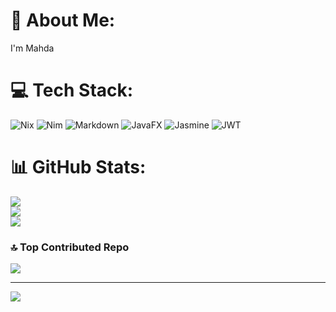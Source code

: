# 💫 About Me:
I'm Mahda 


# 💻 Tech Stack:
![Nix](https://img.shields.io/badge/NIX-5277C3.svg?style=for-the-badge&logo=NixOS&logoColor=white) ![Nim](https://img.shields.io/badge/nim-%23FFE953.svg?style=for-the-badge&logo=nim&logoColor=white) ![Markdown](https://img.shields.io/badge/markdown-%23000000.svg?style=for-the-badge&logo=markdown&logoColor=white) ![JavaFX](https://img.shields.io/badge/javafx-%23FF0000.svg?style=for-the-badge&logo=javafx&logoColor=white) ![Jasmine](https://img.shields.io/badge/jasmine-%238A4182.svg?style=for-the-badge&logo=jasmine&logoColor=white) ![JWT](https://img.shields.io/badge/JWT-black?style=for-the-badge&logo=JSON%20web%20tokens)
# 📊 GitHub Stats:
![](https://github-readme-stats.vercel.app/api?username=Mahdaridwani&theme=dark&hide_border=false&include_all_commits=true&count_private=true)<br/>
![](https://nirzak-streak-stats.vercel.app/?user=Mahdaridwani&theme=dark&hide_border=false)<br/>
![](https://github-readme-stats.vercel.app/api/top-langs/?username=Mahdaridwani&theme=dark&hide_border=false&include_all_commits=true&count_private=true&layout=compact)

### 🔝 Top Contributed Repo
![](https://github-contributor-stats.vercel.app/api?username=Mahdaridwani&limit=5&theme=cobalt&combine_all_yearly_contributions=true)

---
[![](https://visitcount.itsvg.in/api?id=Mahdaridwani&icon=0&color=0)](https://visitcount.itsvg.in)

<!-- Proudly created with GPRM ( https://gprm.itsvg.in ) -->
